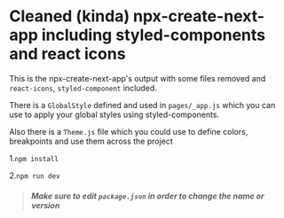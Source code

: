 # Cleaned (kinda) npx-create-next-app including styled-components and react icons

This is the npx-create-next-app's output with some files removed and `react-icons`, `styled-component` included.

There is a `GlobalStyle` defined and used in `pages/_app.js` which you can use to apply your global styles using styled-components.

Also there is a `Theme.js` file which you could use to define colors, breakpoints and use them across the project

1.`npm install`

2.`npm run dev`

> ##### Make sure to edit `package.json` in order to change the name or version
